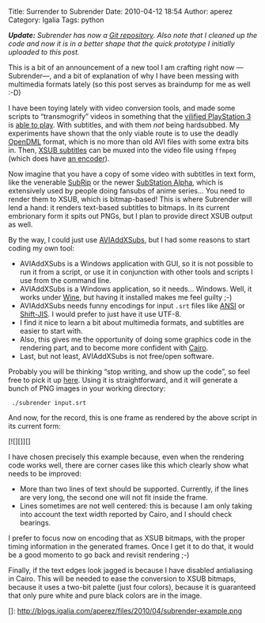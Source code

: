 Title: Surrender to Subrender
Date: 2010-04-12 18:54
Author: aperez
Category: Igalia
Tags: python

***Update:** Subrender has now a [Git repository][]. Also note that I
cleaned up the code and now it is in a better shape that the quick
prototype I initially uploaded to this post.*

This is a bit of an announcement of a new tool I am crafting right now
—Subrender—, and a bit of explanation of why I have been messing with
multimedia formats lately (so this post serves as braindump for me as
well :-D)

I have been toying lately with video conversion tools, and made some
scripts to “transmogrify” videos in something that the [vilified
PlayStation 3][] is [able to play][]. With subtitles, and with them
*not* being hardsubbed. My experiments have shown that the only viable
route is to use the deadly [OpenDML][] format, which is no more than old
AVI files with some extra bits in. Then, [XSUB subtitles][] can be muxed
into the video file using `ffmpeg` (which does have [an encoder][]).

Now imagine that you have a copy of some video with subtitles in text
form, like the venerable [SubRip][] or the newer [SubStation Alpha][],
which is extensively used by people doing fansubs of anime series... You
need to render them to XSUB, which is bitmap-based! This is where
Subrender will lend a hand: it renders text-based subtitles to bitmaps.
In its current embrionary form it spits out PNGs, but I plan to provide
direct XSUB output as well.

By the way, I could just use [AVIAddXSubs][], but I had some reasons to
start coding my own tool:

-   AVIAddXSubs is a Windows application with GUI, so it is not possible
    to run it from a script, or use it in conjunction with other tools
    and scripts I use from the command line.
-   AVIAddXSubs is a Windows application, so it needs... Windows. Well,
    it works under [Wine][], but having it installed makes me feel
    guilty ;-)
-   AVIAddXSubs needs funny encodings for input `.srt` files like
    [ANSI][] or [Shift-JIS][]. I would prefer to just have it use UTF-8.
-   I find it nice to learn a bit about multimedia formats, and
    subtitles are easier to start with.
-   Also, this gives me the opportunity of doing some graphics code in
    the rendering part, and to become more confident with [Cairo][].
-   Last, but not least, AVIAddXSubs is not free/open software.

Probably you will be thinking “stop writing, and show up the code”, so
feel free to pick it up [here][]. Using it is straightforward, and it
will generate a bunch of PNG images in your working directory:

     ./subrender input.srt

And now, for the record, this is one frame as rendered by the above
script in its current form:

[![][]][]

I have chosen precisely this example because, even when the rendering
code works well, there are corner cases like this which clearly show
what needs to be improved:

-   More than two lines of text should be supported. Currently, if the
    lines are very long, the second one will not fit inside the frame.
-   Lines sometimes are not well centered: this is because I am only
    taking into account the text width reported by Cairo, and I should
    check bearings.

I prefer to focus now on encoding that as XSUB bitmaps, with the proper
timing information in the generated frames. Once I get it to do that, it
would be a good momento to go back and revisit rendering ;-)

Finally, if the text edges look jagged is because I have disabled
antialiasing in Cairo. This will be needed to ease the conversion to
XSUB bitmaps, because it uses a two-bit palette (just four colors),
because it is guaranteed that only pure white and pure black colors are
in the image.

  [Git repository]: http://gitorious.org/scripts/subrender
  [vilified PlayStation 3]: http://geohotps3.blogspot.com/2010/03/wait-you-are-removing-feature.html
  [able to play]: http://www.deanbg.com/AviAddXSub/index.php
  [OpenDML]: http://en.wikipedia.org/wiki/OpenDML
  [XSUB subtitles]: http://wiki.multimedia.cx/index.php?title=XSUB
  [an encoder]: http://git.ffmpeg.org/?p=ffmpeg;a=blob;f=libavcodec/xsubenc.c
  [SubRip]: http://en.wikipedia.org/wiki/Subrip
  [SubStation Alpha]: http://en.wikipedia.org/wiki/SubStation_Alpha
  [AVIAddXSubs]: http://www.calcitapp.com/AVIAddXSubs.php
  [Wine]: http://www.winehq.org/
  [ANSI]: http://en.wikipedia.org/wiki/Windows-1252
  [Shift-JIS]: http://en.wikipedia.org/wiki/Shiftjis
  [Cairo]: http://www.cairographics.org
  [here]: http://people.igalia.com/aperez/files/subrender.txt
  []: http://blogs.igalia.com/aperez/files/2010/04/subrender-example.png
